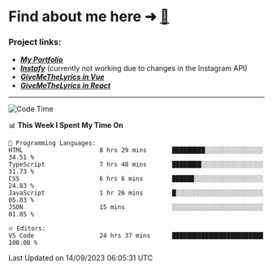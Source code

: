 # Find about me here ➜ [🧑](https://pauabella.dev)

### Project links:
- ***[My Portfolio](https://pauabella.dev)***
- ***[Instafy](https://instafy.me)*** (currently not working due to changes in the Instagram API)
- ***[GiveMeTheLyrics in Vue](https://lyrics.pauabella.dev)***
- ***[GiveMeTheLyrics in React](https://pauabella.dev/GiveMeTheLyrics)***

---
<!--START_SECTION:waka-->
![Code Time](http://img.shields.io/badge/Code%20Time-2%2C444%20hrs%2032%20mins-blue)

📊 **This Week I Spent My Time On** 

```text
💬 Programming Languages: 
HTML                     8 hrs 29 mins       █████████░░░░░░░░░░░░░░░░   34.51 % 
TypeScript               7 hrs 48 mins       ████████░░░░░░░░░░░░░░░░░   31.73 % 
CSS                      6 hrs 6 mins        ██████░░░░░░░░░░░░░░░░░░░   24.83 % 
JavaScript               1 hr 26 mins        █░░░░░░░░░░░░░░░░░░░░░░░░   05.83 % 
JSON                     15 mins             ░░░░░░░░░░░░░░░░░░░░░░░░░   01.05 % 

🔥 Editors: 
VS Code                  24 hrs 37 mins      █████████████████████████   100.00 % 
```


 Last Updated on 14/09/2023 06:05:31 UTC
<!--END_SECTION:waka-->
